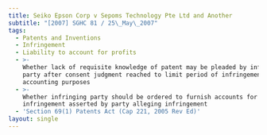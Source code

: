 ```yaml
---
title: Seiko Epson Corp v Sepoms Technology Pte Ltd and Another
subtitle: "[2007] SGHC 81 / 25\_May\_2007"
tags:
  - Patents and Inventions
  - Infringement
  - Liability to account for profits
  - >-
    Whether lack of requisite knowledge of patent may be pleaded by infringing
    party after consent judgment reached to limit period of infringement for
    accounting purposes
  - >-
    Whether infringing party should be ordered to furnish accounts for period of
    infringement asserted by party alleging infringement
  - 'Section 69(1) Patents Act (Cap 221, 2005 Rev Ed)'
layout: single
---
```


